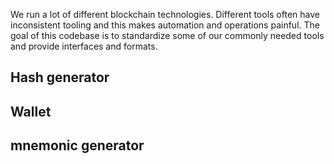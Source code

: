 We run a lot of different blockchain technologies. Different tools often have inconsistent tooling and this makes automation and operations painful. The goal of this codebase is to standardize some of our commonly needed tools and provide interfaces and formats.

## Hash generator

## Wallet

## mnemonic generator
